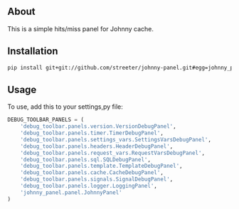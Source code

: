 ## About

This is a simple hits/miss panel for Johnny cache.

## Installation

```bash
pip install git+git://github.com/streeter/johnny-panel.git#egg=johnny_panel
```

## Usage

To use, add this to your settings,py file:

```python
DEBUG_TOOLBAR_PANELS = (
    'debug_toolbar.panels.version.VersionDebugPanel',
    'debug_toolbar.panels.timer.TimerDebugPanel',
    'debug_toolbar.panels.settings_vars.SettingsVarsDebugPanel',
    'debug_toolbar.panels.headers.HeaderDebugPanel',
    'debug_toolbar.panels.request_vars.RequestVarsDebugPanel',
    'debug_toolbar.panels.sql.SQLDebugPanel',
    'debug_toolbar.panels.template.TemplateDebugPanel',
    'debug_toolbar.panels.cache.CacheDebugPanel',
    'debug_toolbar.panels.signals.SignalDebugPanel',
    'debug_toolbar.panels.logger.LoggingPanel',
    'johnny_panel.panel.JohnnyPanel'
)
```